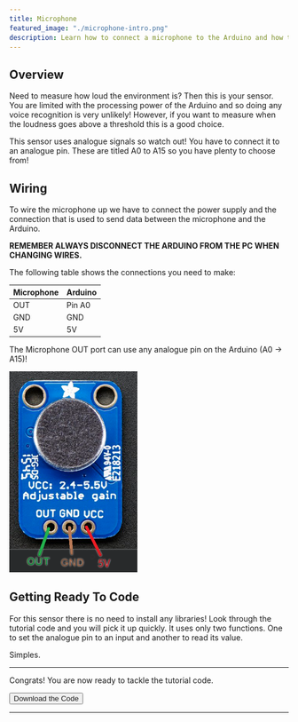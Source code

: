 ```yaml
---
title: Microphone
featured_image: "./microphone-intro.png"
description: Learn how to connect a microphone to the Arduino and how to use it.
---
```

## Overview
Need to measure how loud the environment is? Then this is your sensor. You are limited with the processing power of the Arduino and so doing any voice recognition is very unlikely! However, if you want to measure when the loudness goes above a threshold this is a good choice. 

This sensor uses analogue signals so watch out! You have to connect it to an analogue pin. These are titled A0 to A15 so you have plenty to choose from!



## Wiring
To wire the microphone up we have to connect the power supply and the connection that is used to send data between the microphone and the Arduino. 

**REMEMBER ALWAYS DISCONNECT THE ARDUINO FROM THE PC WHEN CHANGING WIRES.**

The following table shows the connections you need to make:

| Microphone    | Arduino |
| ------------- | ------- |
| OUT           | Pin A0  |
| GND           | GND     |
| 5V            | 5V      |

The Microphone OUT port can use any analogue pin on the Arduino (A0 -> A15)!

![Microphone Wiring](./images/microphone-1.png)

## Getting Ready To Code

For this sensor there is no need to install any libraries! Look through the tutorial code and you will pick it up quickly. It uses only two functions. One to set the analogue pin to an input and another to read its value. 

Simples. 


***

Congrats! You are now ready to tackle the tutorial code.

<button class="mdc-button mdc-button--raised">
  <a href="https://raw.githubusercontent.com/nicogig/fleming_crate/master/Project_X/microphone/MicTutorial.ino" class="mdc-button__label" style="text-decoration: none;" download>Download the Code</a>
</button>

***